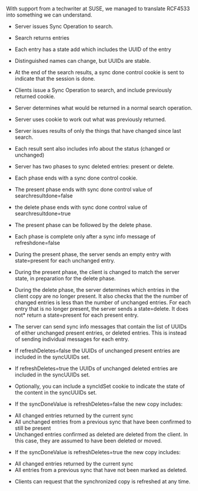 With support from a techwriter at SUSE, we managed to translate RCF4533
into something we can understand.

* Server issues Sync Operation to search.
* Search returns entries
* Each entry has a state add which includes the UUID of the entry
* Distinguished names can change, but UUIDs are stable.
* At the end of the search results, a sync done control cookie is sent to indicate that the session is done.

* Clients issue a Sync Operation to search, and include previously returned cookie.
* Server determines what would be returned in a normal search operation.
* Server uses cookie to work out what was previously returned.
* Server issues results of only the things that have changed since last search.
* Each result sent also includes info about the status (changed or unchanged)

* Server has two phases to sync deleted entries: present or delete.
* Each phase ends with a sync done control cookie.
* The present phase ends with sync done control value of searchresultdone=false
* the delete phase ends with sync done control value of searchresultdone=true
* The present phase can be followed by the delete phase.
* Each phase is complete only after a sync info message of refreshdone=false

* During the present phase, the server sends an empty entry with state=present for each unchanged entry.
* During the present phase, the client is changed to match the server state, in preparation for the delete phase.
* During the delete phase, the server determines which entries in the client copy are no longer present. It also checks that the the number of changed entries is less than the number of unchanged entries.
 For each entry that is no longer present, the server sends a state=delete. It does not* return a state=present for each present entry.

* The server can send sync info messages that contain the list of UUIDs of either unchanged present entries, or deleted entries. This is instead of sending individual messages for each entry.
* If refreshDeletes=false the UUIDs of unchanged present entries are included in the syncUUIDs set.
* If refreshDeletes=true the UUIDs of unchanged deleted entries are included in the syncUUIDs set.
* Optionally, you can include a syncIdSet cookie to indicate the state of the content in the syncUUIDs set.

* If the syncDoneValue is refreshDeletes=false the new copy includes:
- All changed entries returned by the current sync
- All unchanged entries from a previous sync that have been confirmed to still be present
- Unchanged entries confirmed as deleted are deleted from the client. In this case, they are assumed to have been deleted or moved.

* If the syncDoneValue is refreshDeletes=true the new copy includes:
- All changed entries returned by the current sync
- All entries from a previous sync that have not been marked as deleted.

* Clients can request that the synchronized copy is refreshed at any time.
